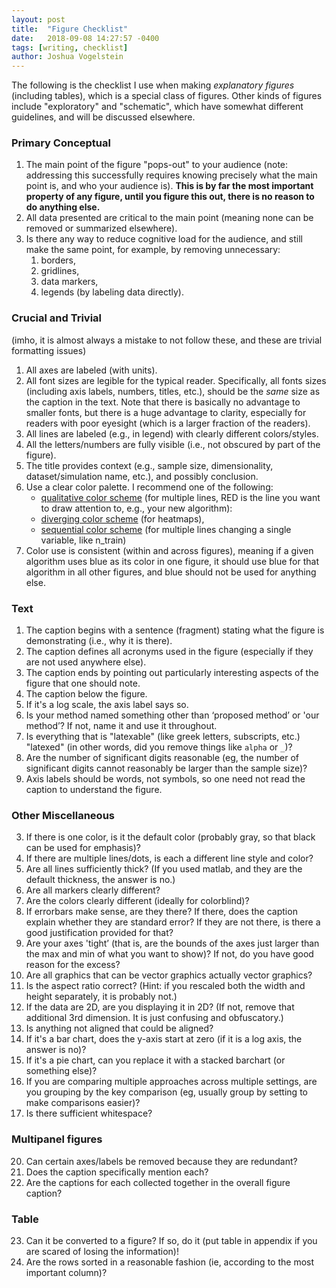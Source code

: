 ```yaml
---
layout: post
title:  "Figure Checklist"
date:   2018-09-08 14:27:57 -0400
tags: [writing, checklist]
author: Joshua Vogelstein
---
```


The following is the checklist I use when making  *explanatory figures* (including tables), which is a special class of figures. Other kinds of figures include "exploratory" and "schematic", which have somewhat different guidelines, and will be discussed elsewhere.


### Primary Conceptual

1. The main point of the figure "pops-out" to your audience (note: addressing this  successfully requires knowing precisely what the main point is, and who your audience is). **This is by far the most important property of any figure, until you figure this out, there is no reason to do anything else.**
3. All data presented are critical to the main point (meaning none can be removed or summarized elsewhere).
2. Is there any way to reduce cognitive load for the audience, and still make the same point, for example, by removing unnecessary:
    1. borders,
    2. gridlines,
    3. data markers,
    5. legends (by labeling data directly).


###  Crucial and Trivial

(imho, it is almost always a mistake to not follow these, and these are trivial formatting issues)

1. All axes are labeled (with units).
2. All font sizes are legible for the typical reader. Specifically, all fonts sizes (including axis labels, numbers, titles, etc.), should be the *same* size as the caption in the text.  Note that there is basically no advantage to smaller fonts, but there is a huge advantage to clarity, especially for readers with poor eyesight (which is a larger fraction of the readers).
3. All lines are labeled (e.g., in legend) with clearly different colors/styles.
4. All the letters/numbers are fully visible (i.e., not obscured by part of the figure).
5. The title provides context (e.g., sample size, dimensionality, dataset/simulation name, etc.), and possibly conclusion.
6. Use a clear color palette.  I recommend one of the following:
   -  [qualitative color scheme](http://colorbrewer2.org/#type=qualitative&scheme=Set1&n=9)  (for multiple lines, RED is the line you want to draw attention to, e.g., your new algorithm): 
   - [diverging color scheme](http://colorbrewer2.org/#type=diverging&scheme=PRGn&n=11) (for heatmaps), 
   - [sequential color scheme](http://colorbrewer2.org/#type=sequential&scheme=BuPu&n=9) (for multiple lines changing a single variable, like n_train)
1. Color use is consistent (within and across figures), meaning if a given algorithm uses blue as its color in one figure, it should use blue for that algorithm in all other figures, and blue should not be used for anything else.




### Text


1. The caption begins with a sentence (fragment) stating what the figure is demonstrating (i.e., why it is there).  
2. The caption defines all acronyms used in the figure (especially if they are not used anywhere else).
3. The caption ends by pointing out particularly interesting aspects of the figure that one should note.
4. The caption below the figure.
5. If it's a log scale, the axis label says so.
6. Is your method named something other than ‘proposed method’ or 'our method’? If not, name it and use it throughout.
7. Is everything that is "latexable" (like greek letters, subscripts, etc.) "latexed" (in other words, did you remove things like `alpha` or `_`)?
8.  Are the number of significant digits reasonable (eg, the number of significant digits cannot reasonably be larger than the sample size)?
9.  Axis labels should be words, not symbols, so one need not read the caption to understand the figure.


### Other Miscellaneous

3. If there is one color, is it the default color (probably gray, so that black can be used for emphasis)?
4. If there are multiple lines/dots, is each a different line style and color?
5. Are all lines sufficiently thick? (If you used matlab, and they are the default thickness, the answer is no.)
6. Are all markers clearly different?
7. Are the colors clearly different (ideally for colorblind)?
10. If errorbars make sense, are they there?  If there, does the caption explain whether they are standard error? If they are not there, is there a good justification provided for that?
12. Are your axes 'tight’ (that is, are the bounds of the axes just larger than the max and min of what you want to show)? If not, do you have good reason for the excess?
13. Are all graphics that can be vector graphics actually vector graphics?
15. Is the aspect ratio correct? (Hint: if you rescaled both the width and height separately, it is probably not.)
16. If the data are 2D, are you displaying it in 2D? (If not, remove that additional 3rd dimension. It is just confusing and obfuscatory.)
17. Is anything not aligned that could be aligned?
18. If it's a bar chart, does the y-axis start at zero (if it is a log axis, the answer is no)?  
19. If it's a pie chart, can you replace it with a stacked barchart (or something else)?
20.  If you are comparing multiple approaches across multiple settings, are you grouping by the key comparison (eg, usually group by setting to make comparisons easier)?
6. Is there sufficient whitespace?


### Multipanel figures

20. Can certain axes/labels be removed because they are redundant?
21. Does the caption specifically mention each?
22. Are the captions for each collected together in the overall figure caption?

### Table

23. Can it be converted to a figure? If so, do it (put table in appendix if you are scared of losing the information)!
24. Are the rows sorted in a reasonable fashion (ie, according to the most important column)?
